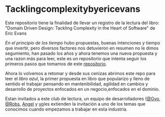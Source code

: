 # Tacklingcomplexitybyericevans
Este repositorio tiene la finalidad de llevar un registro de la
lectura del libro: "Domain Driven Design: Tackling Complexity in the
Heart of Software" de Eric Evans


*En el principio de los tiempo* hubo propuestas, buenas intenciones y
tiempo que invertir, pero diversos factores nos detuvieron en resumen
no le dimos segumiento, han pasado los años y ahora tenemos una nueva
propuesta y una razon más para leer, este es un repositorio que
intenta seguir los primeros pasos que tomamos de este
[repositorio](https://github.com/gyoandjoe/ReadingDomainDrivenDesignQuickly
"Lectura de domain driven design quickly"). 

Ahora lo volvemos a retomar y desde sus cenizas abrimos este repo para
leer el *libro azul*, la primer propuesta en libro que popularizo y
lleno de sentido el trabajar pensando en mantenibilidad, agilidad en
cambios y desarrollo de proyectos enfocados en un negocio,enfocados en
el dominio.

Estan invitados a este club de lectura, un equipo de desarrolladores
([@Gyo](https://twitter.com/Gyo_g),
[@Robs](https://twitter.com/quowtf),
[Angel](https://twitter.com/angel_mandu) y
 [yo](https://twitter.com/pazthor)les extienden la invitación a uno de
los temas que conocimos cuando empezamos a trabajar en esta industria.
